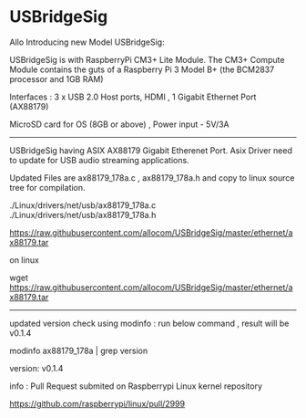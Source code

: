 # USBridgeSig


Allo Introducing new Model USBridgeSig:

USBridgeSig is with RaspberryPi CM3+ Lite Module. The CM3+ Compute Module contains the guts of a Raspberry Pi 3 Model B+ (the BCM2837 processor and 1GB RAM)

Interfaces : 3 x USB 2.0 Host ports, HDMI , 1 Gigabit Ethernet Port (AX88179)

MicroSD card for OS (8GB or above) , Power input - 5V/3A


******************************************************

USBridgeSig having ASIX AX88179 Gigabit Etherenet Port. Asix Driver need to update  for USB audio streaming applications.

Updated Files are ax88179_178a.c , ax88179_178a.h and copy to linux source tree for compilation.

./Linux/drivers/net/usb/ax88179_178a.c
./Linux/drivers/net/usb/ax88179_178a.h

https://raw.githubusercontent.com/allocom/USBridgeSig/master/ethernet/ax88179.tar

on linux 

wget https://raw.githubusercontent.com/allocom/USBridgeSig/master/ethernet/ax88179.tar


**************
updated version check using modinfo : run below command , result will be v0.1.4

modinfo ax88179_178a | grep version

version:        v0.1.4


info : Pull Request  submited on Raspberrypi Linux kernel repository

https://github.com/raspberrypi/linux/pull/2999
